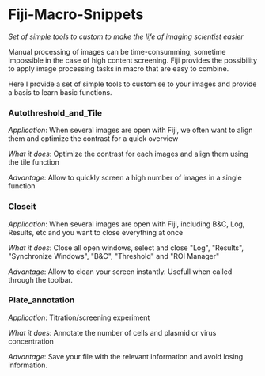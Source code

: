 # Fiji-Macro-Snippets
*Set of simple tools to custom to make the life of imaging scientist easier*

Manual processing of images can be time-consumming, sometime impossible in the case of high content screening.
Fiji provides the possibility to apply image processing tasks in macro that are easy to combine.

Here I provide a set of simple tools to customise to your images and provide a basis to learn basic functions.

### Autothreshold_and_Tile
*Application*: When several images are open with Fiji, we often want to align them and optimize the contrast for a quick overview

*What it does*: Optimize the contrast for each images and align them using the tile function

*Advantage*: Allow to quickly screen a high number of images in a single function

### Closeit
*Application*: When several images are open with Fiji, including B&C, Log, Results, etc and you want to close everything at once

*What it does*: Close all open windows, select and close "Log", "Results", "Synchronize Windows", "B&C", "Threshold" and "ROI Manager"

*Advantage*: Allow to clean your screen instantly. Usefull when called through the toolbar.

### Plate_annotation
*Application*: Titration/screening experiment

*What it does*: Annotate the number of cells and plasmid or virus concentration

*Advantage*: Save your file with the relevant information and avoid losing information. 

